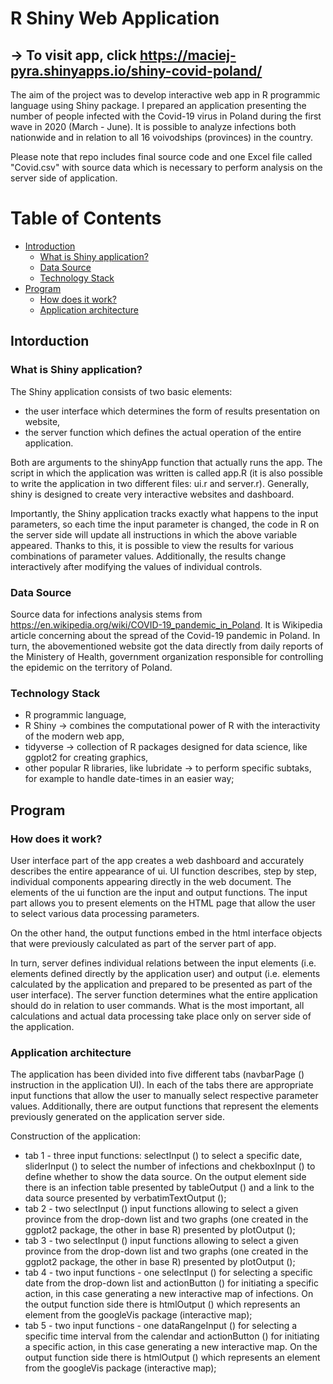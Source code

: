 # R Shiny Web Application 
## -> To visit app, click https://maciej-pyra.shinyapps.io/shiny-covid-poland/

The aim of the project was to develop interactive web app in R programmic language using Shiny package. I prepared an application presenting the number of people infected with the Covid-19 virus in Poland during the first wave in 2020 (March - June). It is possible to analyze infections both nationwide and in relation to all 16 voivodships (provinces) in the country.

Please note that repo includes final source code and one Excel file called "Covid.csv" with source data which is necessary to perform analysis on the server side of application.


# Table of Contents

  * [Introduction](#intro)
     * [What is Shiny application?](#intro1)
     * [Data Source](#intro2)
     * [Technology Stack](#intro3)
  * [Program](#desc)
     * [How does it work?](#desc1)
     * [Application architecture](#desc2)


<a name="intro"></a>
<a name="intro1"></a>
## Intorduction
### What is Shiny application?

The Shiny application consists of two basic elements:
- the user interface which determines the form of results presentation on website,
- the server function which defines the actual operation of the entire application.
 
Both are arguments to the shinyApp function that actually runs the app. The script in which the application was written is called app.R (it is also possible to write the application in two different files: ui.r and server.r). Generally, shiny is designed to create very interactive websites and dashboard.

Importantly, the Shiny application tracks exactly what happens to the input parameters, so each time the input parameter is changed, the code in R on the server side will update all instructions in which the above variable appeared. Thanks to this, it is possible to view the results for various combinations of parameter values. Additionally, the results change interactively after modifying the values of individual controls.

<a name="intro2"></a>
### Data Source
Source data for infections analysis stems from https://en.wikipedia.org/wiki/COVID-19_pandemic_in_Poland. It is Wikipedia article concerning about the spread of the Covid-19 pandemic in Poland. In turn, the abovementioned website got the data directly from daily reports of the Ministery of Health, government organization responsible for controlling the epidemic on the territory of Poland.

<a name="intro3"></a>
### Technology Stack
* R programmic language,
* R Shiny -> combines the computational power of R with the interactivity of the modern web app,
* tidyverse -> collection of R packages designed for data science, like ggplot2 for creating graphics,
* other popular R libraries, like lubridate -> to perform specific subtaks, for example to handle date-times in an easier way; 


<a name="desc"></a>
## Program

<a name="desc1"></a>
### How does it work?
User interface part of the app creates a web dashboard and accurately describes the entire appearance of ui. UI function describes, step by step, individual components appearing directly in the web document. The elements of the ui function are the input and output functions. The input part allows you to present elements on the HTML page that allow the user to select various data processing parameters.

On the other hand, the output functions embed in the html interface objects that were previously calculated as part of the server part of app.

In turn, server defines individual relations between the input elements (i.e. elements defined directly by the application user) and output (i.e. elements calculated by the application and prepared to be presented as part of the user interface). The server function determines what the entire application should do in relation to user commands. What is the most important, all calculations and actual data processing take place only on server side of the application.

<a name="desc2"></a>
### Application architecture
The application has been divided into five different tabs (navbarPage () instruction in the application UI). In each of the tabs there are appropriate input functions that allow the user to manually select respective parameter values. Additionally, there are output functions that represent the elements previously generated on the application server side.

Construction of the application:
- tab 1 - three input functions: selectInput () to select a specific date, sliderInput () to select the number of infections and chekboxInput () to define whether to show the data source. On the output element side there is an infection table presented by tableOutput () and a link to the data source presented by verbatimTextOutput ();
- tab 2 - two selectInput () input functions allowing to select a given province from the drop-down list and two graphs (one created in the ggplot2 package, the other in base R) presented by plotOutput ();
- tab 3 - two selectInput () input functions allowing to select a given province from the drop-down list and two graphs (one created in the ggplot2 package, the other in base R) presented by plotOutput ();
- tab 4 - two input functions - one selectInput () for selecting a specific date from the drop-down list and actionButton () for initiating a specific action, in this case generating a new interactive map of infections. On the output function side there is htmlOutput () which represents an element from the googleVis package (interactive map);
- tab 5 - two input functions - one dataRangeInput () for selecting a specific time interval from the calendar and actionButton () for initiating a specific action, in this case generating a new interactive map. On the output function side there is htmlOutput () which represents an element from the googleVis package (interactive map);

